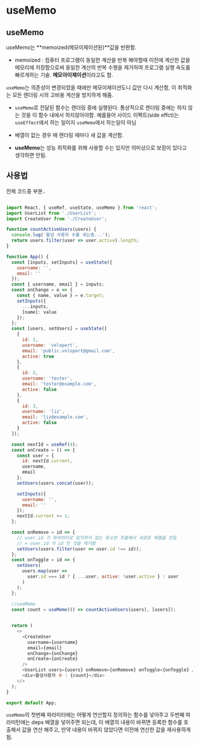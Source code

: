 # useMemo

## useMemo 

useMemo는 **memoized(메모이제이션된)**값을 반환함.

+ memoized : 컴퓨터 프로그램이 동일한 계산을 반복 해야할때 이전에 계산한 값을 메모리에 저장함으로써 동일한 계산의 반복 수행을 제거하여 프로그램 실행 속도를 빠르게하는 기술. **메모아이제이션**이라고도 함.

`useMemo`는 의존성이 변경되었을 때에만 메모이제이션도니 값만 다시 계산함, 이 최적화는 모든 렌더링 시의 고비용 계산을 방지하게 해줌.

+ `useMemo`로 전달된 함수는 렌더링 중에 실행된다. 통상적으로 렌더링 중에는 하지 않는 것을 이 함수 내에서 하지않아야함. 예를들어 사이드 이펙트(side effct)는 `useEffect`에서 하는 일이지 `useMemo`에서 하는일이 아님

+ 배열이 없는 경우 매 렌더링 때마다 새 값을 계산함.

+ **useMemo**는 성능 최적화를 위해 사용할 수는 있지만 의미상으로 보장이 있다고 생각하면 안됨. 

## 사용법

전체 코드중 부분..

```js

import React, { useRef, useState, useMemo } from 'react';
import UserList from './UserList';
import CreateUser from './CreateUser';

function countActiveUsers(users) {
  console.log('활성 사용자 수를 세는중...');
  return users.filter(user => user.active).length;
}

function App() {
  const [inputs, setInputs] = useState({
    username: '',
    email: ''
  });
  const { username, email } = inputs;
  const onChange = e => {
    const { name, value } = e.target;
    setInputs({
      ...inputs,
      [name]: value
    });
  };
  const [users, setUsers] = useState([
    {
      id: 1,
      username: 'velopert',
      email: 'public.velopert@gmail.com',
      active: true
    },
    {
      id: 2,
      username: 'tester',
      email: 'tester@example.com',
      active: false
    },
    {
      id: 3,
      username: 'liz',
      email: 'liz@example.com',
      active: false
    }
  ]);

  const nextId = useRef(4);
  const onCreate = () => {
    const user = {
      id: nextId.current,
      username,
      email
    };
    setUsers(users.concat(user));

    setInputs({
      username: '',
      email: ''
    });
    nextId.current += 1;
  };

  const onRemove = id => {
    // user.id 가 파라미터로 일치하지 않는 원소만 추출해서 새로운 배열을 만듬
    // = user.id 가 id 인 것을 제거함
    setUsers(users.filter(user => user.id !== id));
  };
  const onToggle = id => {
    setUsers(
      users.map(user =>
        user.id === id ? { ...user, active: !user.active } : user
      )
    );
  };
  
  //useMemo
  const count = useMemo(() => countActiveUsers(users), [users]);


  return (
    <>
      <CreateUser
        username={username}
        email={email}
        onChange={onChange}
        onCreate={onCreate}
      />
      <UserList users={users} onRemove={onRemove} onToggle={onToggle} />
      <div>활성사용자 수 : {count}</div>
    </>
  );
}

export default App;


```

`useMemo`의 첫번째 파라미터에는 어떻게 연산할지 정의하는 함수를 넣어주고 두번째 파라미턴에는 deps 배열을 넣어주면 되는데, 이 배열의 내용이 바뀌면 등록한 함수를 호출해서 값을 연산 해주고, 만약 내용이 바뀌지 않았다면 이전에 연산한 값을 재사용하게 됨. 